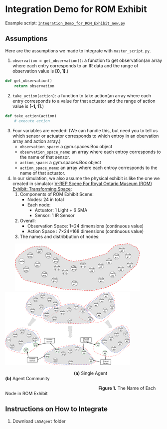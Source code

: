 # Integration Demo for ROM Exhibit
Example script: [`Integration_Demo_for_ROM_Exhibit_new.py`](https://github.com/UWaterloo-ASL/LAS_Gym/blob/master/Integration_Demo_for_ROM_Exhibit_new.py)

## Assumptions
Here are the assumptions we made to integrate with `master_script.py`.
1. `observation = get_observation()`: a function to get observation(an array where each entry corresponds to an IR data and the range of observation value is **[0, 1]**.) 
```python
def get_observation()
    return observation
```
2. `take_action(action)`: a function to take action(an array where each entry corresponds to a value for that actuator and the range of action value is **[-1, 1]**.)
```python
def take_action(action)
    # execute action
```
3. Four variables are needed: (We can handle this, but need you to tell us which sensor or actuator corresponds to which entroy in an obervation array and action array.)
   * `observation_space`: a gym.spaces.Box object
   * `observation_space_name`: an array where each entroy corresponds to the name of that sensor.
   * `action_space`: a gym.spaces.Box object
   * `action_space_name`: an array where each entroy corresponds to the name of that actuator.
4. In our simulation, we also assume the physical exhibit is like the one we created in simulator [V-REP Scene For Royal Ontario Museum (ROM) Exhibit: Transforming Space](https://github.com/UWaterloo-ASL/LAS_Gym/tree/master/LAS-Scenes#v-rep-scene-for-royal-ontario-museum-rom-exhibit-transforming-space):
   1. Components of ROM Exhibit Scene:
      * Nodes: 24 in total
      * Each node:
         * Actuator: 1 Light + 6 SMA
         * Sensor: 1 IR Sensor
   2. Overall:
      * Observation Space: 1×24 dimensions (continuous value)
      * Action Space : 7×24=168 dimensions (continuous value)
   3. The names and distribbution of nodes:

&nbsp; &nbsp; &nbsp; &nbsp; <img src="https://github.com/UWaterloo-ASL/LAS_Gym/blob/master/InitialDesignIdeas/ROM_Exhibit/Single_Giant_Agent.png" width="400"  />     &nbsp;  <img src="https://github.com/UWaterloo-ASL/LAS_Gym/blob/master/InitialDesignIdeas/ROM_Exhibit/Agent_Community_Partition.png" width="400"  /> 

&nbsp; &nbsp; &nbsp; &nbsp; &nbsp; &nbsp; &nbsp; &nbsp; &nbsp; &nbsp; &nbsp; &nbsp; &nbsp; &nbsp; &nbsp; &nbsp; &nbsp; &nbsp; &nbsp; &nbsp; &nbsp; &nbsp; &nbsp; &nbsp;  &nbsp; &nbsp; &nbsp; &nbsp; **(a)** Single Agent &nbsp; &nbsp; &nbsp; &nbsp; &nbsp; &nbsp; &nbsp; &nbsp; &nbsp; &nbsp; &nbsp; &nbsp; &nbsp; &nbsp; &nbsp; &nbsp; &nbsp; &nbsp; &nbsp; &nbsp; **(b)** Agent Community

&nbsp; &nbsp; &nbsp; &nbsp; &nbsp; &nbsp; &nbsp; &nbsp; &nbsp; &nbsp; &nbsp; &nbsp; &nbsp; &nbsp; &nbsp; &nbsp; &nbsp; &nbsp; &nbsp; &nbsp; &nbsp; &nbsp; &nbsp; &nbsp; &nbsp; &nbsp; &nbsp; &nbsp; &nbsp; &nbsp; &nbsp; &nbsp; &nbsp; &nbsp; &nbsp; &nbsp; &nbsp; &nbsp; **Figure 1.** The Name of Each Node in ROM Exhibit

## Instructions on How to Integrate
1. Download `LASAgent` folder

